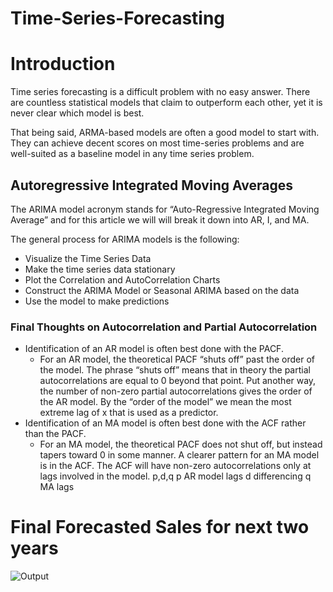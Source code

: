 # Time-Series-Forecasting

# Introduction
Time series forecasting is a difficult problem with no easy answer. There are countless statistical models that claim to outperform each other, yet it is never clear which model is best.

That being said, ARMA-based models are often a good model to start with. They can achieve decent scores on most time-series problems and are well-suited as a baseline model in any time series problem.

## Autoregressive Integrated Moving Averages
The ARIMA model acronym stands for “Auto-Regressive Integrated Moving Average” and for this article we will will break it down into AR, I, and MA.

The general process for ARIMA models is the following:
* Visualize the Time Series Data
* Make the time series data stationary
* Plot the Correlation and AutoCorrelation Charts
* Construct the ARIMA Model or Seasonal ARIMA based on the data
* Use the model to make predictions

### Final Thoughts on Autocorrelation and Partial Autocorrelation

* Identification of an AR model is often best done with the PACF.
    * For an AR model, the theoretical PACF “shuts off” past the order of the model.  The phrase “shuts off” means that in theory the partial autocorrelations are equal to 0 beyond that point.  Put another way, the number of non-zero partial autocorrelations gives the order of the AR model.  By the “order of the model” we mean the most extreme lag of x that is used as a predictor.   
* Identification of an MA model is often best done with the ACF rather than the PACF.
    * For an MA model, the theoretical PACF does not shut off, but instead tapers toward 0 in some manner.  A clearer pattern for an MA model is in the ACF.  The ACF will have non-zero autocorrelations only at lags involved in the model. 
    p,d,q
    p AR model lags
    d differencing
    q MA lags

# Final Forecasted Sales for next two years
![Output](https://github.com/ShubhiGupta15/Time-Series-Forecasting/assets/79734129/1611f089-c2a3-4ada-865c-872f497e7460)

